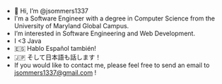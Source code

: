 - 👋 Hi, I’m @jsommers1337
- I'm a Software Engineer with a degree in Computer Science from the University of Maryland Global Campus.
- I’m interested in Software Engineering and Web Development.
- I <3 Java
- 🇪🇸 Hablo Español también!
- 🇯🇵 そして日本語も話します！
- If you would like to contact me, please feel free to send an email to jsommers1337@gmail.com !


<!---
jsommers1337/jsommers1337 is a ✨ special ✨ repository because its `README.md` (this file) appears on your GitHub profile.
You can click the Preview link to take a look at your changes.
--->
